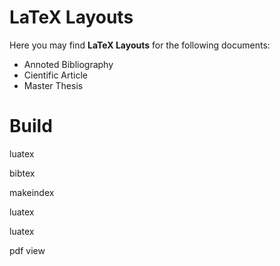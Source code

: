 # LaTeX Layouts
Here you may find __LaTeX Layouts__ for the following documents:
- Annoted Bibliography
- Cientific Article
- Master Thesis

# Build
luatex

bibtex

makeindex

luatex

luatex

pdf view
